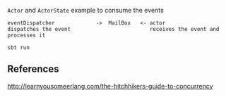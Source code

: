 
`Actor` and `ActorState` example to consume the events

```
eventDispatcher             ->  MailBox   <- actor
dispatches the event                         receives the event and processes it 
```


```
sbt run
```


References
----------

http://learnyousomeerlang.com/the-hitchhikers-guide-to-concurrency
